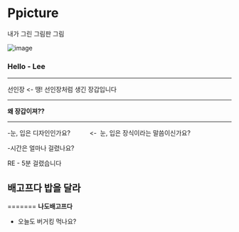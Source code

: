 # Ppicture
내가 그린 그림판 그림

![image](https://avatars2.githubusercontent.com/u/23274436?s=40&v=4)

### Hello - Lee

***
선인장  <- 땡! 선인장처럼 생긴 장갑입니다
***
__왜 장갑이져??__
***

-눈, 입은 디자인인가요?           <-  눈, 입은 장식이라는 말씀이신가요?


-시간은 얼마나 걸렸나요?

RE - 5분 걸렸습니다

## 배고프다 밥을 달라

=======
__나도배고프다__

- 오늘도 버거킹 먹나요?

